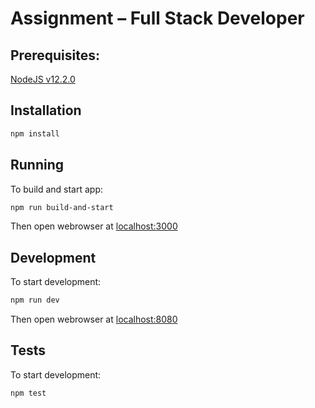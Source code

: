 # Assignment – Full Stack Developer

## Prerequisites:

[NodeJS v12.2.0](https://nodejs.org/en/)

## Installation

```sh
npm install
```

## Running

To build and start app:

```sh
npm run build-and-start
```

Then open webrowser at [localhost:3000](localhost:3000)

## Development

To start development:

```sh
npm run dev
```

Then open webrowser at [localhost:8080](localhost:8080)

## Tests

To start development:

```sh
npm test
```

